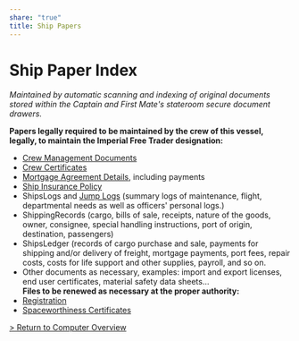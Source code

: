 ```yaml
---
share: "true"
title: Ship Papers
---
```

# Ship Paper Index  
*Maintained by automatic scanning and indexing of original documents stored within the Captain and First Mate's stateroom secure document drawers.*  
  
**Papers legally required to be maintained by the crew of this vessel, legally, to maintain the Imperial Free Trader designation:**  
- [Crew Management Documents](./CrewManagementDocuments.md)  
- [Crew Certificates](./CrewCertificates.md)  
- [Mortgage Agreement Details](./MortgageAgreementDetails.md), including payments  
- [Ship Insurance Policy](./ShipInsurancePolicy.md)  
- ShipsLogs and [Jump Logs](../JumpLog.md) (summary logs of maintenance, flight, departmental needs as well as officers' personal logs.)  
- ShippingRecords (cargo, bills of sale, receipts, nature of the goods, owner, consignee, special handling instructions, port of origin, destination, passengers)  
- ShipsLedger (records of cargo purchase and sale, payments for shipping and/or delivery of freight, mortgage payments, port fees, repair costs, costs for life support and other supplies, payroll, and so on.  
- Other documents as necessary, examples: import and export licenses, end user certificates, material safety data sheets…  
**Files to be renewed as necessary at the proper authority:**  
- [Registration](./Registration.md)  
- [Spaceworthiness Certificates](./SpaceworthinessCertificates.md)  
  
[> Return to Computer Overview](../index.md)